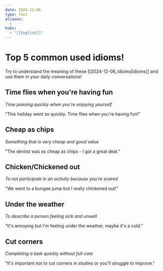 ```yaml
---
date: 2024-12-06
type: fact
aliases:
  -
hubs:
  - "[[English]]"
---
```


# Top 5 common used idioms!

Try to understand the meaning of these [[2024-12-06_Idioms|idioms]] and use them in your daily conversations!

## Time flies when you're having fun
*Time passing quickly when you're enjoying yourself*

"This holiday went so quickly. Time flies when you're having fun!"

## Cheap as chips
*Something that is very cheap and good value*

"The dentist was as cheap as chips - I got a great deal."

## Chicken/Chickened out
*To not participate in an activity because you're scared*

"We went to a bungee jump but I really chickened out!"

## Under the weather
*To describe a person feeling sick and unwell*

"It's annoying but I'm feeling under the weather, maybe it's a cold."

## Cut corners
*Completing a task quickly without full care*

"It's important not to cut corners in studies or you'll struggle to improve."

